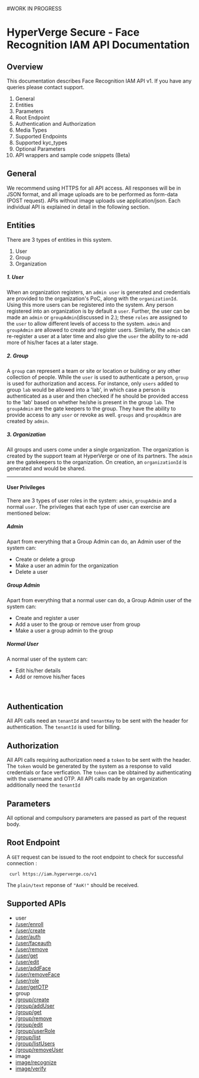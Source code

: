 #WORK IN PROGRESS

# HyperVerge Secure - Face Recognition IAM API Documentation

## Overview

This documentation describes Face Recognition IAM API v1. If you have any queries please contact support.

1. General
2. Entities
1. Parameters
1. Root Endpoint
1. Authentication and Authorization
1. Media Types
3. Supported Endpoints
3. Supported kyc_types 
2. Optional Parameters
3. API wrappers and sample code snippets (Beta)

## General 
We recommend using HTTPS for all API access. All responses will be in JSON format, and all image uploads are to be performed as form-data (POST request). APIs without image uploads use application/json. Each individual API is explained in detail in the following section.


## Entities
There are 3 types of entities in this system. 

1. User
2. Group
3. Organization

##### 1. User
When an organization registers, an `admin user` is generated and credentials are provided to the organization's PoC, along with the `organizationId`. Using this more users can be registered into the system. Any person registered into an organization is by default a `user`. Further, the user can be made an `admin` or `groupAdmin`(discussed in 2.); these `roles` are assigned to the `user` to allow different levels of access to the system. `admin` and `groupAdmin` are allowed to create and register users. Similarly, the `admin` can re-register a user at a later time and also give the `user` the ability to re-add more of his/her faces at a later stage.

##### 2. Group
A `group` can represent a team or site or location or building or any other collection of people. While the `user` is used to authenticate a person, `group` is used for authorization and access. For instance, only `users` added to group `lab` would be allowed into a 'lab', in which case a person is authenticated as a user and then checked if he should be provided access to the 'lab' based on whether he/she is present in the group `lab`. The `groupAdmin` are the gate keepers to the group. They have the ability to provide access to any `user` or revoke as well. `groups` and `groupAdmin` are created by `admin`.

##### 3. Organization
All groups and users come under a single organization. The organization is created by the support team at HyperVerge or one of its partners. The `admin` are the gatekeepers to the organization. On creation, an `organizationId` is generated and would be shared.
<br>

---

#### User Privileges
There are 3 types of user roles in the system: `admin`, `groupAdmin` and a normal `user`. The privileges that each type of user can exercise are mentioned below:
 
##### Admin
Apart from everything that a Group Admin can do, an Admin user of the system can:<br>

* Create or delete a group
* Make a user an admin for the organization
* Delete a user
 
##### Group Admin
Apart from everything that a normal user can do, a Group Admin user of the system can:<br>

* Create and register a user
* Add a user to the group or remove user from group
* Make a user a group admin to the group

##### Normal User
A normal user of the system can:<br>

* Edit his/her details
* Add or remove his/her faces
<br>



## Authentication
All API calls need an `tenantId` and `tenantKey` to be sent with the header for authentication. The `tenantId` is used for billing. 
<br>


## Authorization
All API calls requiring authorization need a `token` to be sent with the header. The `token` would be generated by the system as a response to valid credentials or face verfication. The `token` can be obtained by authenticating with the username and OTP. All API calls made by an organization additionally need the `tenantId`
<br>

## Parameters
All optional and compulsory parameters are passed as part of the request body.

## Root Endpoint
A `GET` request can be issued to the root endpoint to check for successful connection : 

	 curl https://iam.hyperverge.co/v1 

The `plain/text` reponse of `"AoK!"` should be received.

## Supported APIs
- user
 - [/user/enroll](api/user/enroll.md)
 - [/user/create](api/user/create.md)
 - [/user/auth](api/user/auth.md)
 - [/user/faceauth](api/user/faceauth.md)
 - [/user/remove](api/user/remove.md)
 - [/user/get](api/user/get.md)
 - [/user/edit](api/user/edit.md)
 - [/user/addFace](api/user/addFace.md)
 - [/user/removeFace](api/user/removeFace.md)
 - [/user/role](api/user/role.md)
 - [/user/getOTP](api/user/getOTP.md)
- group
 - [/group/create](api/group/create.md)
 - [/group/addUser](api/group/addUser.md)
 - [/group/get](api/group/get.md)
 - [/group/remove](api/group/remove.md)
 - [/group/edit](api/group/edit.md)
 - [/group/userRole](api/group/userRole.md)
 - [/group/list](api/group/list.md)
 - [/group/listUsers](api/group/listUsers.md)
 - [/group/removeUser](api/group/removeUser.md)
- image
 - [image/recognize](api/image/recognize.md)
 - [image/verify](api/image/verify.md)


